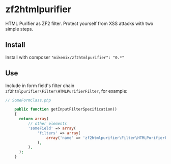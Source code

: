 # zf2htmlpurifier
HTML Purifier as ZF2 filter. Protect yourself from XSS attacks with two simple steps.

Install
-------

Install with composer ```"mikemix/zf2htmlpurifier": "0.*"```

Use
---

Include in form field's filter chain ```zf2htmlpurifier\Filter\HTMLPurifierFilter```, for example:

```php
// SomeFormClass.php

    public function getInputFilterSpecification()
    {
      return array(
          // other elements
          'someField' => array(
              'filters' => array(
                  array('name' => 'zf2htmlpurifier\Filter\HTMLPurifierFilter'),
              ),
          ),
      );
    }
```
